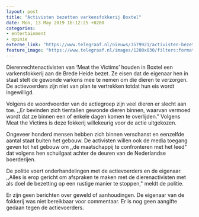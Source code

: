 ```yaml
---
layout: post
title: "Activisten bezetten varkensfokkerij Boxtel"
date: Mon, 13 May 2019 16:12:25 +0200
categories: 
- entertainment 
- opinie 
externe_link: "https://www.telegraaf.nl/nieuws/3579921/activisten-bezetten-varkensfokkerij-boxtel"
feature_image: "https://www.telegraaf.nl/images/1200x630/filters:format(jpeg):quality(80)/cdn-kiosk-api.telegraaf.nl/62ec264e-7590-11e9-9e65-0217670beecd.jpg"
---
```


<p class="intro">Dierenrechtenactivisten van ‘Meat the Victims’ houden in Boxtel een varkensfokkerij aan de Brede Heide bezet. Ze eisen dat de eigenaar hen in staat stelt de gewonde varkens mee te nemen om die dieren te verzorgen. De actievoerders zijn niet van plan te vertrekken totdat hun eis wordt ingewilligd.</p> <p>Volgens de woordvoerder van de actiegroep zijn veel dieren er slecht aan toe. ,,Er bevinden zich tientallen gewonde dieren binnen, waarvan vermoed wordt dat ze binnen een of enkele dagen komen te overlijden." Volgens Meat the Victims is deze fokkerij willekeurig voor de actie uitgekozen.</p><p>Ongeveer honderd mensen hebben zich binnen verschanst en eenzelfde aantal staat buiten het gebouw. De activisten willen ook de media toegang geven tot het gebouw om ,,de maatschappij te confronteren met het leed" dat volgens hen schuilgaat achter de deuren van de Nederlandse boerderijen.</p><p>De politie voert onderhandelingen met de actievoerders en de eigenaar. ,,Alles is erop gericht om afspraken te maken met de dierenactivisten met als doel de bezetting op een rustige manier te stoppen," meldt de politie.</p><p>Er zijn geen berichten over geweld of aanhoudingen. De eigenaar van de fokkerij was niet bereikbaar voor commentaar. Er is nog geen aangifte gedaan tegen de actievoerders.</p>
